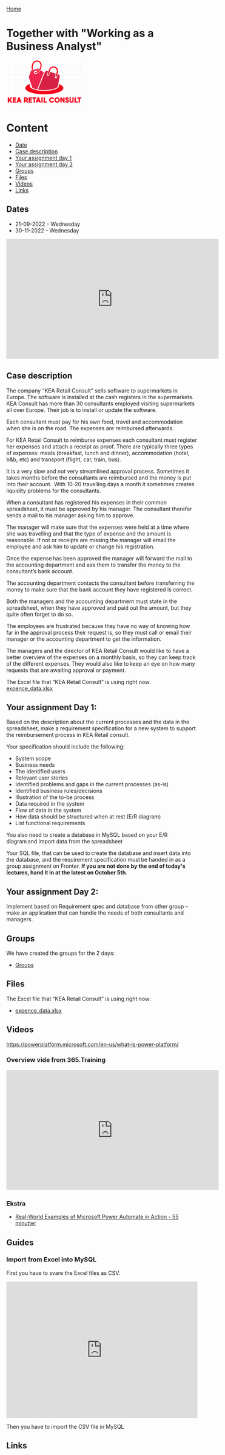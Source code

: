 [Home](../README.md)
# Together with "Working as a Business Analyst"

![](./kea_retail_consult.png)

# Content
- [Date](#dates)
- [Case description](#case-description)
- [Your assignment day 1](#your-assignment-day-1)
- [Your assignment day 2](#your-assignment-day-2)
- [Groups](#groups)
- [Files](#files)
- [Videos](#videos)
- [Links](#links)

## Dates
- 21-09-2022 - Wednesday
- 30-11-2022 - Wednesday



<iframe width="560" height="315" src="https://www.microsoft.com/en-us/videoplayer/embed/RE4Jq7h?jsapi=true&postJsllMsg=true" title="YouTube video player" frameborder="0" allow="accelerometer; autoplay; clipboard-write; encrypted-media; gyroscope; picture-in-picture" allowfullscreen></iframe>

## Case description
The company “KEA Retail Consult” sells software to supermarkets in Europe. The software is installed at the cash registers in the supermarkets. KEA Consult has more than 30 consultants employed visiting supermarkets all over Europe. Their job is to install or update the software.   

Each consultant must pay for his own food, travel and accommodation when she is on the road. The expenses are reimbursed afterwards.  

For KEA Retail Consult to reimburse expenses each consultant must register her expenses and attach a receipt as proof. There are typically three types of expenses: meals (breakfast, lunch and dinner), accommodation (hotel, b&b, etc) and transport (flight, car, train, bus).   

It is a very slow and not very streamlined approval process. Sometimes it takes months before the consultants are reimbursed and the money is put into their account.  With 10-20 travelling days a month it sometimes creates liquidity problems for the consultants.  

When a consultant has registered his expenses in their common spreadsheet, it must be approved by his manager. The consultant therefor sends a mail to his manager asking him to approve.  

The manager will make sure that the expenses were held at a time where she was travelling and that the type of expense and the amount is reasonable. If not or receipts are missing the manager will email the employee and ask him to update or change his registration.  

Once the expense has been approved the manager will forward the mail to the accounting department and ask them to transfer the money to the consultant’s bank account.   

The accounting department contacts the consultant before transferring the money to make sure that the bank account they have registered is correct.   

Both the managers and the accounting department must state in the spreadsheet, when they have approved and paid out the amount, but they quite often forget to do so.  

The employees are frustrated because they have no way of knowing how far in the approval process their request is, so they must call or email their manager or the accounting department to get the information.  

The managers and the director of KEA Retail Consult would like to have a better overview of the expenses on a monthly basis, so they can keep track of the different expenses. They would also like to keep an eye on how many requests that are awaiting approval or payment.  

The Excel file that “KEA Retail Consult” is using right now: [expence_data.xlsx](./files/expence_data.xlsx)

## Your assignment Day 1:
Based on the description about the current processes and the data in the spreadsheet, make a requirement specification for a new system to support the reimbursement process in KEA Retail consult.  

Your specification should include the following:     

- System scope
- Business needs  
- The identified users  
- Relevant user stories  
- Identified problems and gaps in the current processes (as-is)  
- Identified business rules/decisions  
- Illustration of the to-be process  
- Data required in the system  
- Flow of data in the system  
- How data should be structured when at rest (E/R diagram)  
- List functional requirements

You also need to create a database in MySQL based on your E/R diagram and import data from the spreadsheet  

Your SQL file, that can be used to create the database and insert data into the database, and the requirement specification must be handed in as a group assignment on Fronter. **If you are not done by the end of today's lectures, hand it in at the latest on October 5th**.  

## Your assignment Day 2:
Implement based on Requirement spec and database from other group – make an application that can handle the needs of both consultants and managers.

## Groups
We have created the groups for the 2 days:
- [Groups](./files/KNY-WaaB.pdf)

## Files
The Excel file that “KEA Retail Consult” is using right now:
- [expence_data.xlsx](./files/expence_data.xlsx)

## Videos


https://powerplatform.microsoft.com/en-us/what-is-power-platform/

### Overview vide from 365.Training
<iframe width="560" height="315" src="https://www.youtube.com/embed/p3B4JRexdRM" title="YouTube video player" frameborder="0" allow="accelerometer; autoplay; clipboard-write; encrypted-media; gyroscope; picture-in-picture" allowfullscreen></iframe>

### Ekstra
- [Real-World Examples of Microsoft Power Automate in Action - 55 minutter](https://videos.microsoft.com/cloud/watch/b3RqhL5q11xD7EBQTqLrpg?)


## Guides

### Import from Excel into MySQL
First you have to svare the Excel files as CSV.

<div style="position: relative; padding-bottom: 71.23287671232877%; height: 0;"><iframe src="https://www.loom.com/embed/ad9bf3a19b6c4b2c868e1b692f08cfea" frameborder="0" webkitallowfullscreen mozallowfullscreen allowfullscreen style="position: absolute; top: 0; left: 0; width: 100%; height: 100%;"></iframe></div>

Then you have to import the CSV file in MySQL

## Links